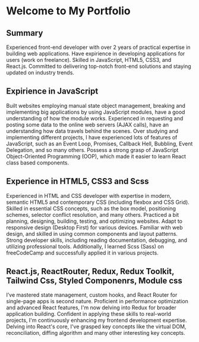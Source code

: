 # Welcome to My Portfolio

## Summary

Experienced front-end developer with over 2 years of practical expertise in building web applications. Have expirience in developing applications for users (work on freelance). Skilled in JavaScript, HTML5, CSS3, and React.js. Committed to delivering top-notch front-end solutions and staying updated on industry trends.
<br>

## Expirience in JavaScript

Built websites employing manual state object management, breaking and implementing big applications by using JavaScript modules, have a good understanding of how the module works. Experienced in requesting and posting some data to the online web servers (AJAX calls), have an understanding how data travels behind the scenes. Over studying and implementing different projects, I have experienced lots of features of JavaScript, such as an Event Loop, Promises, Callback Hell, Bubbling, Event Delegation, and so many others. Possess a strong grasp of JavaScript Object-Oriented Programming (OOP), which made it easier to learn React class based components.
<br>

## Experience in HTML5, CSS3 and Scss

Experienced in HTML and CSS developer with expertise in modern, semantic HTML5 and contemporary CSS (including flexbox and CSS Grid). Skilled in essential CSS concepts, such as the box model, positioning schemes, selector conflict resolution, and many others. Practiced a bit planning, designing, building, testing, and optimizing websites. Adapt to responsive design (Desktop First) for various devices. Familiar with web design, and skilled in using common components and layout patterns. Strong developer skills, including reading documentation, debugging, and utilizing professional tools. Additionally, I learned Scss (Sass) on freeCodeCamp and successfully applied it in various projects.
<br>

## React.js, ReactRouter, Redux, Redux Toolkit, Tailwind Css, Styled Componenrs, Module css

I’ve mastered state management, custom hooks, and React Router for single-page apps is second nature. Proficient in performance optimization and advanced React features, I'm now delving into Redux for broader application building. Confident in applying these skills to real-world projects, I'm continuously enhancing my frontend development expertise. Delving into React's core, I've grasped key concepts like the virtual DOM, reconciliation, diffing algorithm and many other interesting key concepts.

